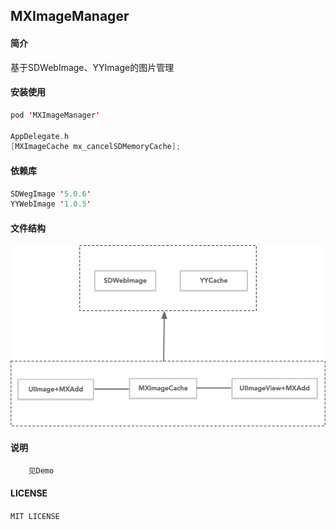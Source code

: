 ## MXImageManager
#### 简介
基于SDWebImage、YYImage的图片管理
#### 安装使用
```Swift
pod 'MXImageManager'

AppDelegate.h
[MXImageCache mx_cancelSDMemoryCache];
```
#### 依赖库

```Swift
SDWegImage '5.0.6'
YYWebImage '1.0.5'
```
#### 文件结构
![](demo.png)
#### 说明

```Swift
    见Demo
```
#### LICENSE
`MIT LICENSE`

